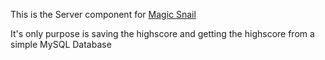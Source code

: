 This is the Server component for [Magic Snail](https://github.com/magic-snail/magic-snail)

It's only purpose is saving the highscore and getting the highscore from a simple MySQL Database
